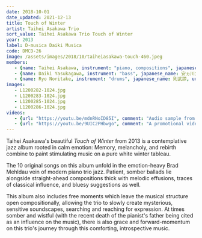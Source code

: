 ```yaml
---
date: 2018-10-01
date_updated: 2021-12-13
title: Touch of Winter
artist: Taihei Asakawa Trio
sort_value: Taihei Asakawa Trio Touch of Winter
year: 2013
label: D-musica Daiki Musica
code: DMCD-26
image: /assets/images/2018/10/taiheiasakawa-touch-460.jpeg
members:
   - {name: Taihei Asakawa, instrument: "piano, compositions", japanese_name: 浅川太平, url: "https://taiheiasakawa.wixsite.com/piano"}
   - {name: Daiki Yasukagawa, instrument: "bass", japanese_name: 安ヵ川大樹, url: "http://daikiyasukagawa.com/"}
   - {name: Ryo Noritake, instrument: "drums", japanese_name: 則武諒, url: "http://www.ryonoritake.com/"}
images:
   - L1200282-1024.jpg
   - L1200283-1024.jpg
   - L1200285-1024.jpg
   - L1200286-1024.jpg
videos: 
   - {url: "https://youtu.be/mdnRNoID85I", comment: "Audio sample from “Dream Garden”, the second track on this album"}
   - {url: "https://youtu.be/9UIC2PHbwgo", comment: "A promotional video for this album includes live excerpts of the track list"}
---
```


Taihei Asakawa's beautiful *Touch of Winter* from 2013 is a contemplative jazz album rooted in calm emotion: Memory, melancholy, and rebirth combine to paint stimulating music on a pure white winter tableau.

The 10 original songs on this album unfold in the emotion-heavy Brad Mehldau vein of modern piano trio jazz. Patient, somber ballads lie alongside straight-ahead compositions thick with melodic effusions, traces of classical influence, and bluesy suggestions as well.

This album also includes free moments which leave the musical structure open compositionally, allowing the trio to slowly create mysterious, sensitive soundscapes, searching and reaching for expression. At times somber and wistful (with the recent death of the pianist's father being cited as an influence on the music), there is also grace and forward-momentum on this trio's journey through this comforting, introspective music.
